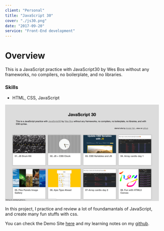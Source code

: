 ```yaml
---
client: "Personal"
title: "JavaScript 30"
cover: "./js30.png"
date: "2017-09-20"
service: "Front-End development"
---
```


# Overview
This is a JavaScript practice with JavaScript30 by Wes Bos without any frameworks, no  compilers, no boilerplate, and no libraries.

### Skills
- HTML, CSS, JavaScript

![](./js30.png)

In this project, I practice and review a lot of foundamantals of JavaScript, and create many fun stuffs with css.

You can check the Demo Site [here](https://amelieyeh.github.io/JS30/) and my learning notes on my [github](https://github.com/amelieyeh/js30).